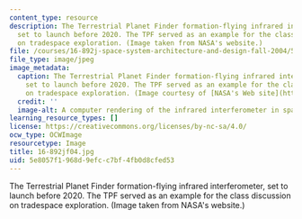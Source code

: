 ```yaml
---
content_type: resource
description: The Terrestrial Planet Finder formation-flying infrared interferometer,
  set to launch before 2020. The TPF served as an example for the class discussion
  on tradespace exploration. (Image taken from NASA's website.)
file: /courses/16-892j-space-system-architecture-and-design-fall-2004/5e8057f1968d9efcc7bf4fb0d8cfed53_16-892jf04.jpg
file_type: image/jpeg
image_metadata:
  caption: The Terrestrial Planet Finder formation-flying infrared interferometer,
    set to launch before 2020. The TPF served as an example for the class discussion
    on tradespace exploration. (Image courtesy of [NASA's Web site](http://www.nasa.gov/).)
  credit: ''
  image-alt: A computer rendering of the infrared interferometer in space.
learning_resource_types: []
license: https://creativecommons.org/licenses/by-nc-sa/4.0/
ocw_type: OCWImage
resourcetype: Image
title: 16-892jf04.jpg
uid: 5e8057f1-968d-9efc-c7bf-4fb0d8cfed53
---
```

The Terrestrial Planet Finder formation-flying infrared interferometer, set to launch before 2020. The TPF served as an example for the class discussion on tradespace exploration. (Image taken from NASA's website.)